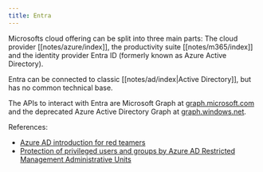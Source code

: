 ```yaml
---
title: Entra
---
```


Microsofts cloud offering can be split into three main parts: The cloud provider [[notes/azure/index]], the productivity suite [[notes/m365/index]] and the identity provider Entra ID (formerly known as Azure Active Directory).

Entra can be connected to classic [[notes/ad/index|Active Directory]], but has no common technical base.

The APIs to interact with Entra are Microsoft Graph at [graph.microsoft.com](https://graph.microsoft.com) and the deprecated Azure Active Directory Graph at [graph.windows.net](https://graph.windows.net).

References:

- [Azure AD introduction for red teamers](http://web.archive.org/web/20230606001425/https://www.synacktiv.com/en/publications/azure-ad-introduction-for-red-teamers.html)
- [Protection of privileged users and groups by Azure AD Restricted Management Administrative Units](http://web.archive.org/web/20230630231017/https://www.cloud-architekt.net/restricted-management-administrative-unit/)
